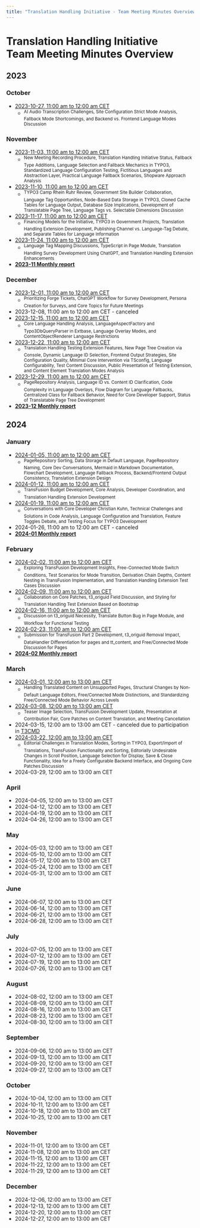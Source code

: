 ```yaml
---
title: "Translation Handling Initiative - Team Meeting Minutes Overview"
---
```


# Translation Handling Initiative<br>Team Meeting Minutes Overview

## 2023

### October
- [2023-10-27, 11:00 am to 12:00 am CET](https://notes.typo3.org/s/qJAh9gC9L)
  - <sup>AI Audio Transcription Challenges, Site Configuration Strict Mode Analysis, Fallback Mode Shortcomings, and Backend vs. Frontend Language Modes Discussion</sup>

### November
- [2023-11-03, 11:00 am to 12:00 am CET](https://notes.typo3.org/s/SzDskOKpk)
  - <sup>New Meeting Recording Procedure, Translation Handling Initiative Status, Fallback Type Additions, Language Selection and Fallback Mechanics in TYPO3, Standardized Language Configuration Testing, Fictitious Languages and Abstraction Layer, Practical Language Fallback Scenarios, Shopware Approach Analysis</sup>
- [2023-11-10, 11:00 am to 12:00 am CET](https://notes.typo3.org/s/Bz_kQTCni)
  - <sup>TYPO3 Camp Rhein Ruhr Review, Government Site Builder Collaboration, Language Tag Opportunities, Node-Based Data Storage in TYPO3, Cloned Cache Tables for Language Output, Database Size Implications, Development of Translatable Page Tree, Language Tags vs. Selectable Dimensions Discussion</sup>
- [2023-11-17, 11:00 am to 12:00 am CET](https://notes.typo3.org/s/Byd1uYnx9)
  - <sup>Financing Models for the Initiative, TYPO3 in Government Projects, Translation Handling Extension Development, Publishing Channel vs. Language-Tag Debate, and Separate Tables for Language Information</sup>
- [2023-11-24, 11:00 am to 12:00 am CET](https://notes.typo3.org/s/06W-G1LPV)
  - <sup>Language Tag Mapping Discussions, TypeScript in Page Module, Translation Handling Survey Development Using ChatGPT, and Translation Handling Extension Enhancements</sup>
- [**2023-11 Monthly report**](https://notes.typo3.org/s/lkbg79HW7)

### December
- [2023-12-01, 11:00 am to 12:00 am CET](https://notes.typo3.org/s/L1aLsRB1_)
  - <sup>Prioritizing Forge Tickets, ChatGPT Workflow for Survey Development, Persona Creation for Surveys, and Core Topics for Future Meetings</sup>
- 2023-12-08, 11:00 am to 12:00 am CET - canceled
- [2023-12-15, 11:00 am to 12:00 am CET](https://notes.typo3.org/s/ddSKDuz1Q)
  - <sup>Core Language Handling Analysis, LanguageAspectFactory and Typo3DbQueryParser in Extbase, Language Overlay Modes, and ContentObjectRenderer Language Restrictions</sup>
- [2023-12-22, 11:00 am to 12:00 am CET](https://notes.typo3.org/s/lbLlUw9-6)
  - <sup>Translation Handling Testing Extension Features, New Page Tree Creation via Console, Dynamic Language ID Selection, Frontend Output Strategies, Site Configuration Quality, Minimal Core Intervention via TSconfig, Language Configurability, Test Content Discussion, Public Presentation of Testing Extension, and Content Element Translation Modes Analysis</sup>
- [2023-12-29, 11:00 am to 12:00 am CET](https://notes.typo3.org/s/8gjJkDDt_)
  - <sup>PageRepository Analysis, Language ID vs. Content ID Clarification, Code Complexity in Language Overlays, Flow Diagram for Language Fallbacks, Centralized Class for Fallback Behavior, Need for Core Developer Support, Status of Translatable Page Tree Development</sup>
- [**2023-12 Monthly report**](https://notes.typo3.org/s/jGG57HTO1)

## 2024

### January
- [2024-01-05, 11:00 am to 12:00 am CET](https://notes.typo3.org/s/q1euU_wMt)
  - <sup>PageRepository Sorting, Data Storage in Default Language, PageRepository Naming, Core Dev Conversations, Mermaid in Markdown Documentation, Flowchart Development, Language Fallback Process, Backend/Frontend Output Consistency, Translation Extension Design</sup>
- [2024-01-12, 11:00 am to 12:00 am CET](https://notes.typo3.org/s/ANe0QizZ2)
  - <sup>TransFusion Budget Development, Core Analysis, Developer Coordination, and Translation Handling Extension Development</sup>
- [2024-01-19, 11:00 am to 12:00 am CET](https://notes.typo3.org/s/sEONb4kd6)
  - <sup>Conversations with Core Developer Christian Kuhn, Technical Challenges and Solutions in Code Analysis, Language Configuration and Translation, Feature Toggles Debate, and Testing Focus for TYPO3 Development</sup>
- 2024-01-26, 11:00 am to 12:00 am CET - canceled
- [**2024-01 Monthly report**](https://notes.typo3.org/s/mbML1ruZC)

### February
- [2024-02-02, 11:00 am to 12:00 am CET](https://notes.typo3.org/s/AhsOuu4sc)
  - <sup>Exploring TransFusion Development Insights, Free-Connected Mode Switch Conditions, Test Scenarios for Mode Transition, Derivation Chain Depths, Content Nesting in TransFusion Implementation, and Translation Handling Extension Test Cases Discussion</sup>
- [2024-02-09, 11:00 am to 12:00 am CET](https://notes.typo3.org/s/XjJRqypcF)
  - <sup>Collaboration on Core Patches, t3_origuid Field Discussion, and Styling for Translation Handling Test Extension Based on Bootstrap</sup>
- [2024-02-16, 11:00 am to 12:00 am CET](https://notes.typo3.org/s/OOMfIRbU9)
  - <sup>Discussion on t3_origuid Necessity, Translate Button Bug in Page Module, and Workflow for Functional Testing</sup>
- [2024-02-23, 11:00 am to 12:00 am CET](https://notes.typo3.org/s/PcznGvQa4)
  - <sup>Submission for TransFusion Part 2 Development, t3_origuid Removal Impact, DataHandler Differentiation for pages and tt_content, and Free/Connected Mode Discussion for Pages</sup>
- [**2024-02 Monthly report**](https://notes.typo3.org/s/UExP2O4-i)

### March
- [2024-03-01, 12:00 am to 13:00 am CET](https://notes.typo3.org/s/dYLClg7ji)
  - <sup>Handling Translated Content on Unsupported Pages, Structural Changes by Non-Default Language Editors, Free/Connected Mode Distinctions, and Standardizing Free/Connected Mode Behavior Across Levels</sup>
- [2024-03-08, 12:00 am to 13:00 am CET](https://notes.typo3.org/s/K7A5AG42z)
  - <sup>Teaser Image Selection, TransFusion Development Update, Presentation at Contribution Fair, Core Patches on Content Translation, and Meeting Cancellation</sup>
- 2024-03-15, 12:00 am to 13:00 am CET - canceled due to participation in [T3CMD](https://typo3-camp-mitteldeutschland.de/)
- [2024-03-22, 12:00 am to 13:00 am CET](https://notes.typo3.org/s/kqdwFxW1m)
  - <sup>Editorial Challenges in Translation Modes, Sorting in TYPO3, Export/Import of Translations, TransFusion Functionality and Sorting, Editorially Undesirable Changes in Scroll Position, Language Selection for Display, Save & Close Functionality, Idea for a Freely Configurable Backend Interface, and Ongoing Core Patches Discussion</sup>
- 2024-03-29, 12:00 am to 13:00 am CET

### April
- 2024-04-05, 12:00 am to 13:00 am CET
- 2024-04-12, 12:00 am to 13:00 am CET
- 2024-04-19, 12:00 am to 13:00 am CET
- 2024-04-26, 12:00 am to 13:00 am CET

### May
- 2024-05-03, 12:00 am to 13:00 am CET
- 2024-05-10, 12:00 am to 13:00 am CET
- 2024-05-17, 12:00 am to 13:00 am CET
- 2024-05-24, 12:00 am to 13:00 am CET
- 2024-05-31, 12:00 am to 13:00 am CET

### June
- 2024-06-07, 12:00 am to 13:00 am CET
- 2024-06-14, 12:00 am to 13:00 am CET
- 2024-06-21, 12:00 am to 13:00 am CET
- 2024-06-28, 12:00 am to 13:00 am CET

### July
- 2024-07-05, 12:00 am to 13:00 am CET
- 2024-07-12, 12:00 am to 13:00 am CET
- 2024-07-19, 12:00 am to 13:00 am CET
- 2024-07-26, 12:00 am to 13:00 am CET

### August
- 2024-08-02, 12:00 am to 13:00 am CET
- 2024-08-09, 12:00 am to 13:00 am CET
- 2024-08-16, 12:00 am to 13:00 am CET
- 2024-08-23, 12:00 am to 13:00 am CET
- 2024-08-30, 12:00 am to 13:00 am CET

### September
- 2024-09-06, 12:00 am to 13:00 am CET
- 2024-09-13, 12:00 am to 13:00 am CET
- 2024-09-20, 12:00 am to 13:00 am CET
- 2024-09-27, 12:00 am to 13:00 am CET

### October
- 2024-10-04, 12:00 am to 13:00 am CET
- 2024-10-11, 12:00 am to 13:00 am CET
- 2024-10-18, 12:00 am to 13:00 am CET
- 2024-10-25, 12:00 am to 13:00 am CET

### November
- 2024-11-01, 12:00 am to 13:00 am CET
- 2024-11-08, 12:00 am to 13:00 am CET
- 2024-11-15, 12:00 am to 13:00 am CET
- 2024-11-22, 12:00 am to 13:00 am CET
- 2024-11-29, 12:00 am to 13:00 am CET

### December
- 2024-12-06, 12:00 am to 13:00 am CET
- 2024-12-13, 12:00 am to 13:00 am CET
- 2024-12-20, 12:00 am to 13:00 am CET
- 2024-12-27, 12:00 am to 13:00 am CET